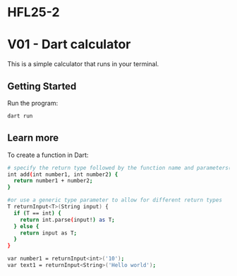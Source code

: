 # HFL25-2

# V01 - Dart calculator
This is a simple calculator that runs in your terminal.

## Getting Started

Run the program:

```bash
dart run
```

## Learn more

To create a function in Dart:

```bash
# specify the return type followed by the function name and parameters(optional)
int add(int number1, int number2) {
  return number1 + number2;
}

#or use a generic type parameter to allow for different return types
T returnInput<T>(String input) {
  if (T == int) {
    return int.parse(input!) as T;
  } else {
    return input as T;
  }
}

var number1 = returnInput<int>('10');
var text1 = returnInput<String>('Hello world');
```
